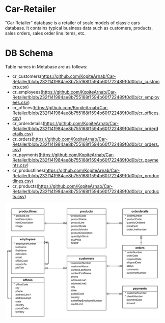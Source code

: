 # Car-Retailer
“Car Retailer” database is a retailer of scale models of classic cars database. It contains typical business data such as customers, products, sales orders, sales order line items, etc.

# DB Schema
Table names in Metabase are as follows:

- cr_customers(https://github.com/KopiteArnab/Car-Retailer/blob/232f141984ae8b755168f1594b60f722489f0d0b/cr_customers.csv)
- cr_employees(https://github.com/KopiteArnab/Car-Retailer/blob/232f141984ae8b755168f1594b60f722489f0d0b/cr_employees.csv)
- cr_offices(https://github.com/KopiteArnab/Car-Retailer/blob/232f141984ae8b755168f1594b60f722489f0d0b/cr_offices.csv)
- cr_orderdetails(https://github.com/KopiteArnab/Car-Retailer/blob/232f141984ae8b755168f1594b60f722489f0d0b/cr_orderdetails.csv)
- cr_orders(https://github.com/KopiteArnab/Car-Retailer/blob/232f141984ae8b755168f1594b60f722489f0d0b/cr_orders.csv)
- cr_payments(https://github.com/KopiteArnab/Car-Retailer/blob/232f141984ae8b755168f1594b60f722489f0d0b/cr_payments.csv)
- cr_productlines(https://github.com/KopiteArnab/Car-Retailer/blob/232f141984ae8b755168f1594b60f722489f0d0b/cr_productlines.csv)
- cr_products(https://github.com/KopiteArnab/Car-Retailer/blob/232f141984ae8b755168f1594b60f722489f0d0b/cr_products.csv)

![alt text](https://github.com/KopiteArnab/Car-Retailer/blob/f62671910e935859080cb400df07059a3c72601e/ERD.jpg)
